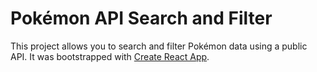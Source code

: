# Pokémon API Search and Filter

This project allows you to search and filter Pokémon data using a public API. It was bootstrapped with [Create React App](https://github.com/facebook/create-react-app).

